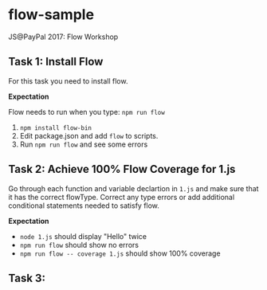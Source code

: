 # flow-sample

JS@PayPal 2017: Flow Workshop

## Task 1: Install Flow

For this task you need to install flow.

**Expectation**

Flow needs to run when you type: `npm run flow`

1. `npm install flow-bin`
2. Edit package.json and add `flow` to scripts.
3. Run `npm run flow` and see some errors

## Task 2: Achieve 100% Flow Coverage for 1.js

Go through each function and variable declartion in `1.js` and make
sure that it has the correct flowType. Correct any type errors
or add additional conditional statements needed to satisfy flow.

**Expectation**

- `node 1.js` should display "Hello" twice
- `npm run flow` should show no errors
- `npm run flow -- coverage 1.js` should show 100% coverage

## Task 3: 